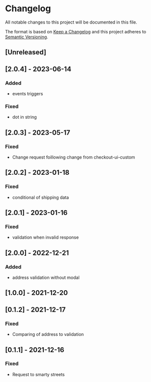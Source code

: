 # Changelog

All notable changes to this project will be documented in this file.

The format is based on [Keep a Changelog](http://keepachangelog.com/en/1.0.0/)
and this project adheres to [Semantic Versioning](http://semver.org/spec/v2.0.0.html).

## [Unreleased]

## [2.0.4] - 2023-06-14

### Added

- events triggers

### Fixed

- dot in string

## [2.0.3] - 2023-05-17

### Fixed

- Change request foillowing change from checkout-ui-custom

## [2.0.2] - 2023-01-18

### Fixed

- conditional of shipping data


## [2.0.1] - 2023-01-16

### Fixed

- validation when invalid response

## [2.0.0] - 2022-12-21

### Added

- address validation without modal

## [1.0.0] - 2021-12-20

## [0.1.2] - 2021-12-17

### Fixed

- Comparing of address to validation

## [0.1.1] - 2021-12-16

### Fixed

- Request to smarty streets
